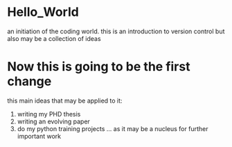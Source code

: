 # Hello_World
an initiation of the coding world. this is an introduction to version control but also may be a collection of ideas
# Now this is going to be the first change
this main ideas that may be applied to it:
1. writing my PHD thesis
2. writing an evolving paper
3. do my python training projects ... as it may be a nucleus for further important work
